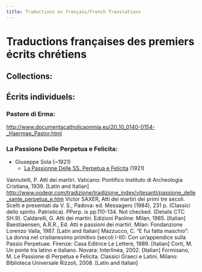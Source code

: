 ```yaml
---
title: Traductions en français/French Translations
---
```


# Traductions françaises des premiers écrits chrétiens

## Collections:

## Écrits individuels:

### Pastore di Erma:

http://www.documentacatholicaomnia.eu/20_10_0140-0154-_Haermae_Pastor.html


### La Passione Delle Perpetua e Felicita:

* Giuseppe Sola (~1921)
  * [La Passionne Delle SS. Perpetua e Felicita](https://hdl.handle.net/2027/mdp.39015064368429) (1921)

Vannutelli, P. Atti dei martiri. Vaticano: Pontifico Instituto di Archeologia Cristiana, 1939. [Latin and Italian]
http://www.oodegr.com/tradizione/tradizione_index/vitesanti/passione_delle_sante_perpetua_e.htm
 Victor SAXER, Atti dei martiri dei primi tre secoli. Scelti e presentati da V. S., Padova: ed. Messagero (1984), 231 p. (Classici dello spirito. Patristica).  PPerp. is pp.110-134.  Not checked. (Details CTC SH.9).
Caldarelli, G. Atti dei martiri. Edizioni Paoline: Milan, 1985. [Italian]
Baestiaensen, A.R.R., Ed. Atti e passioni dei martiri. Milan: Fondanzione Lorenzo Valla, 1987. [Latin and Italian]
Mazzucco, C. “E fui fatta maschio”: La donna nel cristianesimo primitivo (secoli I-III): Con un’appendice sulla Passio Perpetuae. Firenze: Casa Editrice Le Lettere, 1989. [Italian]
Corti, M. Un ponte tra latino e italiano. Novara: Interlinea, 2002. [Italian]
Formisano, M. Le Passione di Perpetua e Felicita. Classici Graeci e Latini. Milano: Biblioteca Universale Rizzoli, 2008. [Latin and Italian]

